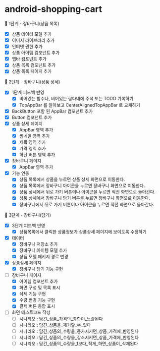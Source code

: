 # android-shopping-cart

🚀 1단계 - 장바구니(상품 목록)
- [x] 상품 데이터 모델 추가
- [x] 이미지 라이브러리 추가
- [x] 인터넷 권한 추가
- [x] 상품 아이템 컴포넌트 추가
- [x] 앱바 컴포넌트 추가
- [x] 상품 목록 컴포넌트 추가
- [x] 상품 목록 페이지 추가

🚀 2단계 - 장바구니(상품 상세)
- [x] 1단계 피드백 반영
  - [x] 비어있는 함수나, 비어있는 람다내에 주석 또는 TODO 기록하기
  - [x] TopAppBar 를 알아보고 CenterAlignedTopAppBar 로 교체하기
- [x] BackButton 포함 된 AppBar 컴포넌트 추가
- [x] Button 컴포넌트 추가
- [x] 상품 상세 페이지
  - [x] AppBar 영역 추가
  - [x] 썸네일 영역 추가
  - [x] 제목 영역 추가
  - [x] 가격 영역 추가
  - [x] 하단 버튼 영역 추가
- [x] 장바구니 페이지
  - [x] AppBar 영역 추가
- [x] 기능 연동
  - [x] 상품 목록에서 상품을 누르면 상품 상세 화면으로 이동한다. 
  - [x] 상품 목록에서 장바구니 아이콘을 누르면 장바구니 화면으로 이동한다.
  - [x] 상품 상세에서 뒤로 가기 버튼이나 아이콘을 누르면 직전 화면으로 돌아간다.
  - [x] 상품 상세에서 장바구니 담기 버튼을 누르면 장바구니 화면으로 이동한다.
  - [x] 장바구니에서 뒤로 가기 버튼이나 아이콘을 누르면 직전 화면으로 돌아간다.

🚀 3단계 - 장바구니(담기)
- [x] 3단계 피드백 반영
  - [x] 상품목록에서 클릭한 상품정보가 상품상세 페이지에 보이도록 수정하기
- [x] 데이터
  - [x] 장바구니 저장소 추가
  - [x] 장바구니 아이템 모델 추가
  - [x] 상품 모델 패키지 경로 변경
- [x] 상품상세 페이지
  - [x] 장바구니 담기 기능 구현
- [ ] 장바구니 페이지
  - [x] 아이템 컴포넌트 추가
  - [x] 화면 구성 및 목록 표시
  - [x] 삭제 기능 구현
  - [x] 수량 변경 기능 구현
  - [x] 결제 버튼 총합 표시
- [ ] 화면 테스트코드 작성
  - [ ] 시나리오 : 담긴_상품_가격의_총합이_노출된다
  - [ ] 시나리오 : 담긴_상품을_제거할_수_있다
  - [ ] 시나리오 : 담긴_상품의_수량을_증가시키면_상품_가격에_반영된다
  - [ ] 시나리오 : 담긴_상품의_수량을_감소시키면_상품_가격에_반영된다
  - [ ] 시나리오 : 담긴_상품의_수량을_1보다_적게_하면_상품이_삭제된다
